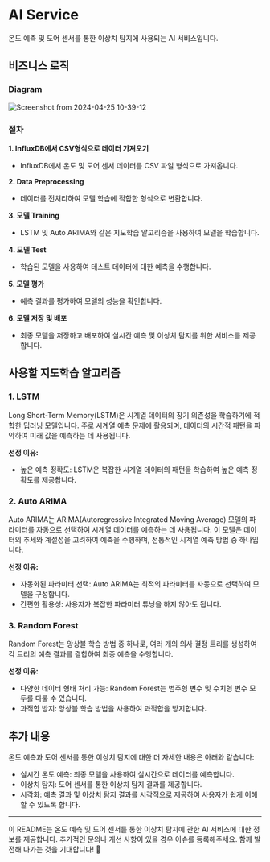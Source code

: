 # AI Service

온도 예측 및 도어 센서를 통한 이상치 탐지에 사용되는 AI 서비스입니다.

## 비즈니스 로직

### Diagram

![Screenshot from 2024-04-25 10-39-12](https://github.com/nhnacademy-aiot1-team3/ai-service/assets/143979590/f0767dcf-ab07-4ebf-b6dc-b0f242fc147c)

### 절차

**1. InfluxDB에서 CSV형식으로 데이터 가져오기**
- InfluxDB에서 온도 및 도어 센서 데이터를 CSV 파일 형식으로 가져옵니다.

**2. Data Preprocessing**
- 데이터를 전처리하여 모델 학습에 적합한 형식으로 변환합니다.

**3. 모델 Training**
- LSTM 및 Auto ARIMA와 같은 지도학습 알고리즘을 사용하여 모델을 학습합니다.

**4. 모델 Test**
- 학습된 모델을 사용하여 테스트 데이터에 대한 예측을 수행합니다.

**5. 모델 평가**
- 예측 결과를 평가하여 모델의 성능을 확인합니다.

**6. 모델 저장 및 배포**
- 최종 모델을 저장하고 배포하여 실시간 예측 및 이상치 탐지를 위한 서비스를 제공합니다.

## 사용할 지도학습 알고리즘

### 1. LSTM

Long Short-Term Memory(LSTM)은 시계열 데이터의 장기 의존성을 학습하기에 적합한 딥러닝 모델입니다. 주로 시계열 예측 문제에 활용되며, 데이터의 시간적 패턴을 파악하여 미래 값을 예측하는 데 사용됩니다.

**선정 이유:**

- 높은 예측 정확도: LSTM은 복잡한 시계열 데이터의 패턴을 학습하여 높은 예측 정확도를 제공합니다.

### 2. Auto ARIMA

Auto ARIMA는 ARIMA(Autoregressive Integrated Moving Average) 모델의 파라미터를 자동으로 선택하여 시계열 데이터를 예측하는 데 사용됩니다. 이 모델은 데이터의 추세와 계절성을 고려하여 예측을 수행하며, 전통적인 시계열 예측 방법 중 하나입니다.

**선정 이유:**

- 자동화된 파라미터 선택: Auto ARIMA는 최적의 파라미터를 자동으로 선택하여 모델을 구성합니다.
- 간편한 활용성: 사용자가 복잡한 파라미터 튜닝을 하지 않아도 됩니다.

### 3. Random Forest

Random Forest는 앙상블 학습 방법 중 하나로, 여러 개의 의사 결정 트리를 생성하여 각 트리의 예측 결과를 결합하여 최종 예측을 수행합니다.

**선정 이유:**

- 다양한 데이터 형태 처리 가능: Random Forest는 범주형 변수 및 수치형 변수 모두를 다룰 수 있습니다.
- 과적합 방지: 앙상블 학습 방법을 사용하여 과적합을 방지합니다.

## 추가 내용

온도 예측과 도어 센서를 통한 이상치 탐지에 대한 더 자세한 내용은 아래와 같습니다:

- 실시간 온도 예측: 최종 모델을 사용하여 실시간으로 데이터를 예측합니다.
- 이상치 탐지: 도어 센서를 통한 이상치 탐지 결과를 제공합니다.
- 시각화: 예측 결과 및 이상치 탐지 결과를 시각적으로 제공하여 사용자가 쉽게 이해할 수 있도록 합니다.

---

이 README는 온도 예측 및 도어 센서를 통한 이상치 탐지에 관한 AI 서비스에 대한 정보를 제공합니다. 추가적인 문의나 개선 사항이 있을 경우 이슈를 등록해주세요. 함께 발전해 나가는 것을 기대합니다! 🚀
